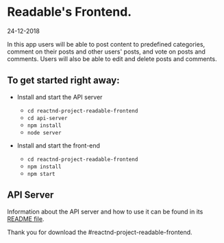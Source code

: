 # Readable's Frontend.
24-12-2018

In this app users will be able to post content to predefined categories, comment on their posts and other users' posts, and vote on posts and comments. Users will also be able to edit and delete posts and comments.

## To get started right away:

* Install and start the API server
    - `cd reactnd-project-readable-frontend`
    - `cd api-server`
    - `npm install`
    - `node server`

* Install and start the front-end
    - `cd reactnd-project-readable-frontend`
    - `npm install`
    - `npm start`

## API Server

Information about the API server and how to use it can be found in its [README file](reactnd-project-readable-frontend/api-server/README.md).

Thank you for download the #reactnd-project-readable-frontend.